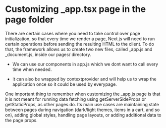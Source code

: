 # Customizing \_app.tsx page in the page folder

There are certain cases where you need to take control over page initialization, so that
every time we render a page, Next.js will need to run certain operations before sending
the resulting HTML to the client. To do that, the framework allows us to create two new
files, called \_app.js and \_document.js, inside our pages/ directory.

- We can use our components in app.js which we dont want to call every time when needed.

- It can also be wrapped by contextprovider and will help us to wrap the application once so it could be used by everypage.

One important thing to remember when customizing the \_app.js page is that it is not
meant for running data fetching using getServerSideProps or getStaticProps,
as other pages do. Its main use cases are maintaining state between pages during
navigation (dark/light themes, items in a cart, and so on), adding global styles, handling
page layouts, or adding additional data to the page props.
